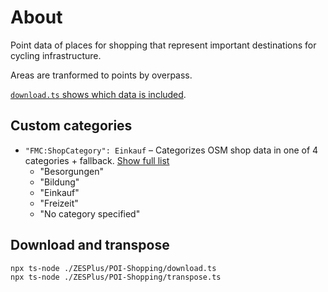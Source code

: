 # About

Point data of places for shopping that represent important destinations for cycling infrastructure.

Areas are tranformed to points by overpass.

[`download.ts` shows which data is included](./download.ts).

## Custom categories

- `"FMC:ShopCategory": Einkauf` – Categorizes OSM shop data in one of 4 categories + fallback. [Show full list](./utils/shopCategories.const.ts)
  - "Besorgungen"
  - "Bildung"
  - "Einkauf"
  - "Freizeit"
  - "No category specified"

## Download and transpose

```
npx ts-node ./ZESPlus/POI-Shopping/download.ts
npx ts-node ./ZESPlus/POI-Shopping/transpose.ts
```
